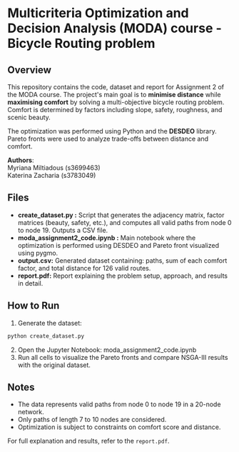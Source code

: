 # Multicriteria Optimization and Decision Analysis (MODA) course - Bicycle Routing problem



## Overview

This repository contains the code, dataset and report for Assignment 2 of the MODA course. The project's main goal is to **minimise distance** while **maximising comfort** by solving a multi-objective bicycle routing problem. Comfort is determined by factors including slope, safety, roughness, and scenic beauty.

The optimization was performed using Python and the **DESDEO** library. Pareto fronts were used to analyze trade-offs between distance and comfort.

**Authors**:  
Myriana Miltiadous (s3699463)  
Katerina Zacharia (s3783049)  

## Files

 - **create_dataset.py :**	Script that generates the adjacency matrix, factor matrices (beauty, safety, etc.), and computes all valid paths from node 0 to node 19. Outputs a CSV file.
 - **moda_assignment2_code.ipynb :**	Main notebook where the optimization is performed using DESDEO and Pareto front visualized using pygmo.
 - **output.csv:**	Generated dataset containing: paths, sum of each comfort factor, and total distance for 126 valid routes.
 - **report.pdf:** Report explaining the problem setup, approach, and results in detail.


## How to Run

1. Generate the dataset:
```bash
python create_dataset.py
```
2. Open the Jupyter Notebook: moda_assignment2_code.ipynb
3. Run all cells to visualize the Pareto fronts and compare NSGA-III results with the original dataset.


## Notes

 - The data represents valid paths from node 0 to node 19 in a 20-node network.
 - Only paths of length 7 to 10 nodes are considered.
 - Optimization is subject to constraints on comfort score and distance.

For full explanation and results, refer to the `report.pdf`.
